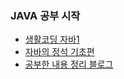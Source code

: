 ### JAVA 공부 시작
- [생활코딩 자바1](https://www.youtube.com/watch?v=-dPXqgWQBGE&list=PLuHgQVnccGMAIluRRVsC1e79ri-dwnBmR)
- [자바의 정석 기초편](https://www.youtube.com/watch?v=oJlCC1DutbA&list=PLW2UjW795-f6xWA2_MUhEVgPauhGl3xIp)
- [공부한 내용 정리 블로그](https://jangto.tistory.com/category/JAVA)
